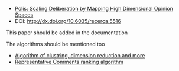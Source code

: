 
- [Polis: Scaling Deliberation by Mapping High Dimensional Opinion Spaces](https://www.e-revistes.uji.es/index.php/recerca/article/download/5516/6558/28347)
- DOI: http://dx.doi.org/10.6035/recerca.5516

This paper should be added in the documentation

The algorithms should be mentioned too
- [Algorithm of clustring, dimension reduction and more](https://compdemocracy.org/algorithms/)
- [Representative Comments ranking algorithm](https://compdemocracy.org/Representative-Comments/)
